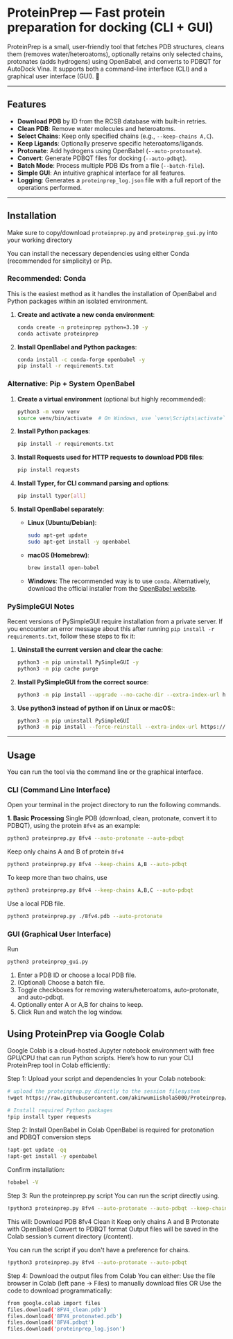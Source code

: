 # ProteinPrep — Fast protein preparation for docking (CLI + GUI)

ProteinPrep is a small, user-friendly tool that fetches PDB structures, cleans them (removes water/heteroatoms), optionally retains only selected chains, protonates (adds hydrogens) using OpenBabel, and converts to PDBQT for AutoDock Vina. It supports both a command-line interface (CLI) and a graphical user interface (GUI). 🧪        

---

## Features

-   **Download PDB** by ID from the RCSB database with built-in retries.
-   **Clean PDB**: Remove water molecules and heteroatoms.
-   **Select Chains**: Keep only specified chains (e.g., `--keep-chains A,C`).
-   **Keep Ligands**: Optionally preserve specific heteroatoms/ligands.
-   **Protonate**: Add hydrogens using OpenBabel (`--auto-protonate`).
-   **Convert**: Generate PDBQT files for docking (`--auto-pdbqt`).
-   **Batch Mode**: Process multiple PDB IDs from a file (`--batch-file`).
-   **Simple GUI**: An intuitive graphical interface for all features.
-   **Logging**: Generates a `proteinprep_log.json` file with a full report of the operations performed.

---

## Installation
Make sure to copy/download `proteinprep.py` and `proteinprep_gui.py` into your working directory

You can install the necessary dependencies using either Conda (recommended for simplicity) or Pip.

### Recommended: Conda

This is the easiest method as it handles the installation of OpenBabel and Python packages within an isolated environment.

1.  **Create and activate a new conda environment**:
    ```bash
    conda create -n proteinprep python=3.10 -y
    conda activate proteinprep
    ```

2.  **Install OpenBabel and Python packages**:
    ```bash
    conda install -c conda-forge openbabel -y
    pip install -r requirements.txt
    ```

### Alternative: Pip + System OpenBabel

1.  **Create a virtual environment** (optional but highly recommended):
    ```bash
    python3 -m venv venv
    source venv/bin/activate  # On Windows, use `venv\Scripts\activate`
    ```

2.  **Install Python packages**:
    ```bash
    pip install -r requirements.txt
    ```
3.  **Install Requests used for HTTP requests to download PDB files**:
    ```bash
    pip install requests
    ```
4. **Install Typer, for CLI command parsing and options**:
    ```bash
    pip install typer[all]
    ```
3.  **Install OpenBabel separately**:

    * **Linux (Ubuntu/Debian)**:
        ```bash
        sudo apt-get update
        sudo apt-get install -y openbabel
        ```
    * **macOS (Homebrew)**:
        ```bash
        brew install open-babel
        ```
    * **Windows**:
        The recommended way is to use `conda`. Alternatively, download the official installer from the [OpenBabel website](https://open-babel.readthedocs.io/en/latest/Installation/install.html).

### PySimpleGUI Notes

Recent versions of PySimpleGUI require installation from a private server. If you encounter an error message about this after running `pip install -r requirements.txt`, follow these steps to fix it:

1.  **Uninstall the current version and clear the cache**:
    ```bash
    python3 -m pip uninstall PySimpleGUI -y
    python3 -m pip cache purge
    ```

2.  **Install PySimpleGUI from the correct source**:
    ```bash
    python3 -m pip install --upgrade --no-cache-dir --extra-index-url https://pysimplegui.net/pysimplegui/ PySimpleGUI
    ```
3.  **Use python3 instead of python if on Linux or macOS:**:
    ```bash
    python3 -m pip uninstall PySimpleGUI
    python3 -m pip install --force-reinstall --extra-index-url https://PySimpleGUI.net/install PySimpleGUI
     ```
---

## Usage

You can run the tool via the command line or the graphical interface.

### CLI (Command Line Interface)

Open your terminal in the project directory to run the following commands.

**1. Basic Processing**
Single PDB (download, clean, protonate, convert it to PDBQT), using the protein `8fv4` as an example:
```bash
python3 proteinprep.py 8fv4 --auto-protonate --auto-pdbqt
```
Keep only chains A and B of protein `8fv4`
```bash
python3 proteinprep.py 8fv4 --keep-chains A,B --auto-pdbqt
```
To keep more than two chains, use
```bash
python3 proteinprep.py 8fv4 --keep-chains A,B,C --auto-pdbqt
```
Use a local PDB file.
```bash
python3 proteinprep.py ./8fv4.pdb --auto-protonate
```
### GUI (Graphical User Interface)
Run
```bash
python3 proteinprep_gui.py
```
1. Enter a PDB ID or choose a local PDB file.
2. (Optional) Choose a batch file.
3. Toggle checkboxes for removing waters/heteroatoms, auto-protonate, and auto-pdbqt.
4. Optionally enter A or A,B for chains to keep.
5. Click Run and watch the log window.

## Using ProteinPrep via Google Colab
Google Colab is a cloud-hosted Jupyter notebook environment with free GPU/CPU that can run Python scripts. 
Here’s how to run your CLI ProteinPrep tool in Colab efficiently:

Step 1: Upload your script and dependencies
In your Colab notebook:
```bash
# upload the proteinprep.py directly to the session filesystem
!wget https://raw.githubusercontent.com/akinwumiishola5000/Proteinprep/main/proteinprep.py

# Install required Python packages
!pip install typer requests
```
Step 2: Install OpenBabel in Colab
OpenBabel is required for protonation and PDBQT conversion steps
```bash
!apt-get update -qq
!apt-get install -y openbabel
```
Confirm installation:
```bash
!obabel -V
```
Step 3: Run the proteinprep.py script
You can run the script directly using.
```bash
!python3 proteinprep.py 8fv4 --auto-protonate --auto-pdbqt --keep-chains A,B
```
This will:
Download PDB 8fv4
Clean it
Keep only chains A and B
Protonate with OpenBabel
Convert to PDBQT format
Output files will be saved in the Colab session’s current directory (/content).

You can run the script if you don't have a preference for chains.
```bash
!python3 proteinprep.py 8fv4 --auto-protonate --auto-pdbqt
```
Step 4: Download the output files from Colab
You can either:
Use the file browser in Colab (left pane → Files) to manually download files
OR
Use the code to download programmatically:
```bash
from google.colab import files
files.download('8FV4_clean.pdb')
files.download('8FV4_protonated.pdb')
files.download('8FV4.pdbqt')
files.download('proteinprep_log.json')
```
